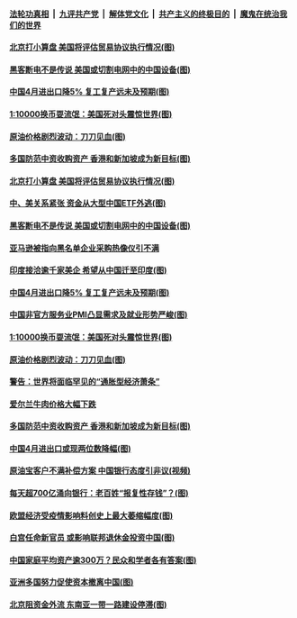 ####  [法轮功真相](../../../../basic/blob/master/README.md?t=05080731) &nbsp;|&nbsp; [九评共产党](../../../../9ping.md/blob/master/README.md?t=05080731) &nbsp;|&nbsp; [解体党文化](../../../../jtdwh.md/blob/master/README.md?t=05080731)  &nbsp;|&nbsp; [共产主义的终极目的](../../../../gczydzjmd.md/blob/master/README.md?t=05080731) &nbsp;|&nbsp; [魔鬼在统治我们的世界](../../../../mgztzwmdsj.md/blob/master/README.md?t=05080731) 

#### [北京打小算盘 美国将评估贸易协议执行情况(图)](../pages/p5/932436.md?t=05080731) 

#### [黑客断电不是传说 美国或切割电网中的中国设备(图)](../pages/p5/932431.md?t=05080731) 

#### [中国4月进出口降5% 复工复产远未及预期(图)](../pages/p5/932412.md?t=05080731) 

#### [1:10000换币耍流氓：美国死对头震惊世界(图)](../pages/p5/932388.md?t=05080731) 

#### [原油价格剧烈波动：刀刀见血(图)](../pages/p5/932369.md?t=05080731) 

#### [多国防范中资收购资产 香港和新加坡成为新目标(图)](../pages/p5/932357.md?t=05080731) 

#### [北京打小算盘 美国将评估贸易协议执行情况(图)](../pages/p5/932436.md?t=05080731) 

#### [中、美关系紧张 资金从大型中国ETF外逃(图)](../pages/p5/932434.md?t=05080731) 

#### [黑客断电不是传说 美国或切割电网中的中国设备(图)](../pages/p5/932431.md?t=05080731) 

#### [亚马逊被指向黑名单企业采购热像仪引不满](../pages/p5/932430.md?t=05080731) 

#### [印度接洽逾千家美企 希望从中国迁至印度(图)](../pages/p5/932428.md?t=05080731) 

#### [中国4月进出口降5% 复工复产远未及预期(图)](../pages/p5/932412.md?t=05080731) 

#### [中国非官方服务业PMI凸显需求及就业形势严峻(图)](../pages/p5/932423.md?t=05080731) 

#### [1:10000换币耍流氓：美国死对头震惊世界(图)](../pages/p5/932388.md?t=05080731) 

#### [原油价格剧烈波动：刀刀见血(图)](../pages/p5/932369.md?t=05080731) 

#### [警告：世界将面临罕见的“通胀型经济萧条”](../pages/p5/932375.md?t=05080731) 

#### [爱尔兰牛肉价格大幅下跌](../pages/p5/932381.md?t=05080731) 

#### [多国防范中资收购资产 香港和新加坡成为新目标(图)](../pages/p5/932357.md?t=05080731) 

#### [中国4月进出口或现两位数降幅(图)](../pages/p5/932379.md?t=05080731) 

#### [原油宝客户不满补偿方案 中国银行态度引非议(视频)](../pages/p5/932352.md?t=05080731) 

#### [每天超700亿涌向银行：老百姓“报复性存钱”？(图)](../pages/p5/932374.md?t=05080731) 

#### [欧盟经济受疫情影响料创史上最大萎缩幅度(图)](../pages/p5/932340.md?t=05080731) 

#### [白宫任命新官员 或影响联邦退休金投资中国(图)](../pages/p5/932331.md?t=05080731) 

#### [中国家庭平均资产逾300万？民众和学者各有答案(图)](../pages/p5/932318.md?t=05080731) 

#### [亚洲多国努力促使资本撤离中国(图)](../pages/p5/932302.md?t=05080731) 

#### [北京阻资金外流 东南亚一带一路建设停滞(图)](../pages/p5/932300.md?t=05080731) 

